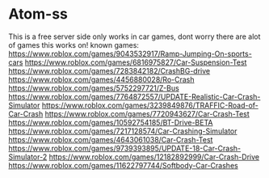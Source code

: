 # Atom-ss
This is a free server side only works in car games, dont worry there are alot of games this works on!
known games:
https://www.roblox.com/games/9043532917/Ramp-Jumping-On-sports-cars
https://www.roblox.com/games/6816975827/Car-Suspension-Test
https://www.roblox.com/games/7283842182/CrashBG-drive
https://www.roblox.com/games/4456880028/Ro-Crash
https://www.roblox.com/games/5752297721/Z-Bus
https://www.roblox.com/games/7764872557/UPDATE-Realistic-Car-Crash-Simulator
https://www.roblox.com/games/3239849876/TRAFFIC-Road-of-Car-Crash
https://www.roblox.com/games/7720943627/Car-Crash-Test
https://www.roblox.com/games/10592754185/BT-Drive-BETA
https://www.roblox.com/games/7217128574/Car-Crashing-Simulator
https://www.roblox.com/games/4643061038/Car-Crash-Test
https://www.roblox.com/games/9739393895/UPDATE-18-Car-Crash-Simulator-2
https://www.roblox.com/games/12182892999/Car-Crash-Drive
https://www.roblox.com/games/11622797744/Softbody-Car-Crashes
